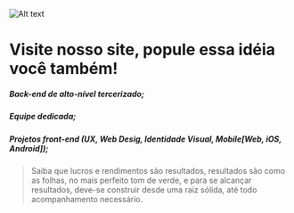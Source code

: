 [id]: http://sistemasglobal.com.br/images/GlobalOfficial_two.png  "Logotipo da agência"
![Alt text][id]

# Visite nosso site, popule essa idéia você também!
##### Back-end de alto-nível tercerizado;
##### Equipe dedicada;
##### Projetos front-end (UX, Web Desig, Identidade Visual, Mobile[Web, iOS, Android]);

> Saiba que lucros e rendimentos são resultados, resultados são como as folhas, no mais perfeito tom de verde, e para se alcançar resultados, deve-se construir desde uma raiz sólida, até todo acompanhamento necessário.

